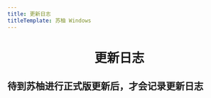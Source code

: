 ```yaml
---
title: 更新日志
titleTemplate: 苏柚 Windows
---
```


<div align="center">

# 更新日志

</div>

## **待到苏柚进行正式版更新后，才会记录更新日志**  